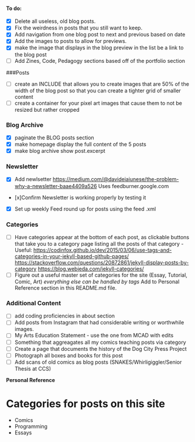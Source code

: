 #### To do:
- [x] Delete all useless, old blog posts.
- [x] Fix the weirdness in posts that you still want to keep.
- [x] Add navigation from one blog post to next and previous based on date
- [x] Add the images to posts to allow for previews.
- [x] make the image  that displays in the blog preview in the list be a link to the blog post
- [ ] Add Zines, Code, Pedagogy sections based off of the portfolio section

###Posts
- [ ] create an INCLUDE that allows you to create images that are 50% of the width of the blog post so that you can create a tighter grid of smaller content
- [ ] create a container for your pixel art images that cause them to not be resized but rather cropped

### Blog Archive
- [x] paginate the BLOG posts section 
- [x] make homepage display the full content of the 5 posts
- [x] make blog archive show post.excerpt

### Newsletter
- [x] Add newlsetter https://medium.com/@davideiaiunese/the-problem-why-a-newsletter-baae4409a526
Uses feedburner.google.com
- [x]Confirm Newsletter is working properly by testing it
- [x] Set up weekly Feed round up for posts using the feed .xml

### Categories
- [ ] Have categories appear at the bottom of each post, as clickable buttons that take you to a category page listing all the posts of that category - Useful: https://codinfox.github.io/dev/2015/03/06/use-tags-and-categories-in-your-jekyll-based-github-pages/ https://stackoverflow.com/questions/20872861/jekyll-display-posts-by-category https://blog.webjeda.com/jekyll-categories/
- [ ] Figure out a useful master set of categories for the site (Essay, Tutorial, Comic, Art) *everything else can be handled by tags* Add to Personal Reference section in this README.md file.

### Additional Content
- [ ] add coding proficiencies in about section
- [ ] Add posts from Instagram that had considerable writing or worthwhile images.
- [ ] My Arts Education Statement - use the one from MCAD with edits
- [ ] Something that aggreagates all my comics teaching posts via category
- [ ] Create a page that documents the history of the Dog City Press Project
- [ ] Photograph all boxes and books for this post
- [ ] Add scans of old comics as blog posts (SNAKES/Whirligiggler/Senior Thesis at CCS)

**Personal Reference**
# Categories for posts on this site #
- Comics
- Programming
- Essays